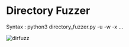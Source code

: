 # Directory Fuzzer

Syntax : python3 directory_fuzzer.py -u <url> -w <wordlist> -x <extention1> <extention2> ...

![dirfuzz](https://user-images.githubusercontent.com/86047518/180620271-0359359b-b535-45ba-a31a-f0a4f86f1f0c.PNG)

